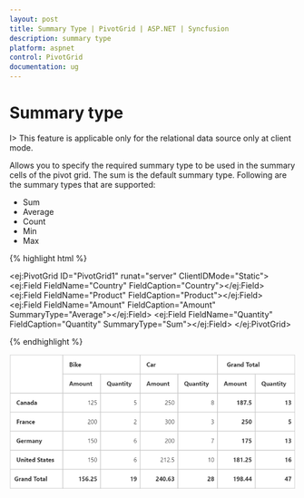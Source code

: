 ```yaml
---
layout: post
title: Summary Type | PivotGrid | ASP.NET | Syncfusion
description: summary type
platform: aspnet
control: PivotGrid
documentation: ug
---
```


# Summary type

I> This feature is applicable only for the relational data source only at client mode.

Allows you to specify the required summary type to be used in the summary cells of the pivot grid. The sum is the default summary type. Following are the summary types that are supported:

* Sum
* Average
* Count
* Min
* Max

{% highlight html %}

<ej:PivotGrid ID="PivotGrid1" runat="server" ClientIDMode="Static">
    <DataSource>
        <Rows>
            <ej:Field FieldName="Country" FieldCaption="Country"></ej:Field>
        </Rows>
       <Columns>
            <ej:Field FieldName="Product" FieldCaption="Product"></ej:Field>
       </Columns>
       <Values>
            <ej:Field FieldName="Amount" FieldCaption="Amount" SummaryType="Average"></ej:Field>
            <ej:Field FieldName="Quantity" FieldCaption="Quantity" SummaryType="Sum"></ej:Field>
      </Values>
    </DataSource>
    <ClientSideEvents Load="onLoad" />
</ej:PivotGrid>

<script type="text/javascript">
        function onLoad(args) {
            args.model.dataSource.data = pivot_dataset; // Datasource
        }
</script>

{% endhighlight %}

![](Getting-Started_images/purejssummarytype.png)

